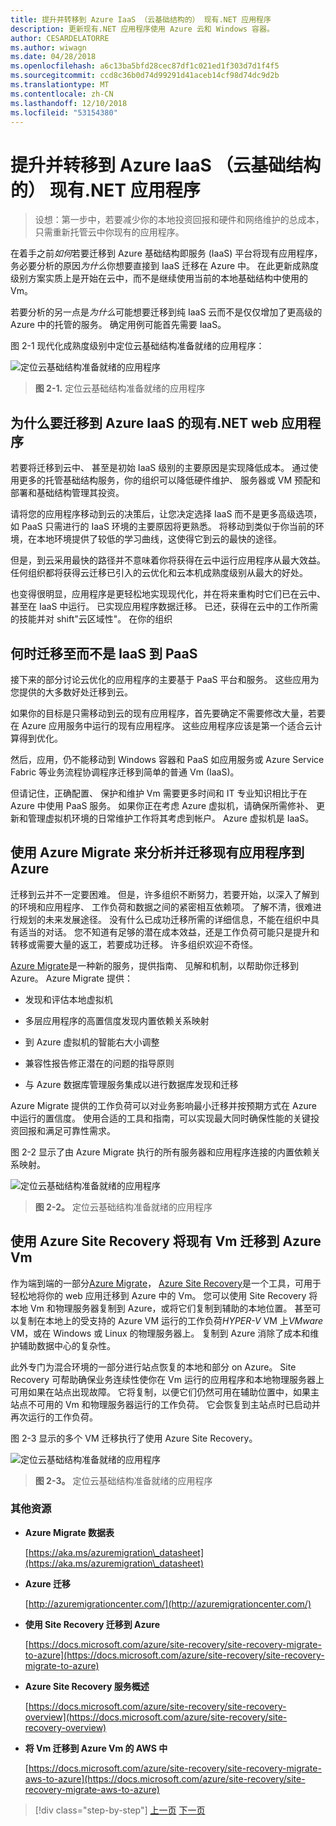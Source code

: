 ```yaml
---
title: 提升并转移到 Azure IaaS （云基础结构的） 现有.NET 应用程序
description: 更新现有.NET 应用程序使用 Azure 云和 Windows 容器。
author: CESARDELATORRE
ms.author: wiwagn
ms.date: 04/28/2018
ms.openlocfilehash: a6c13ba5bfd28cec87df1c021ed1f303d7d1f4f5
ms.sourcegitcommit: ccd8c36b0d74d99291d41aceb14cf98d74dc9d2b
ms.translationtype: MT
ms.contentlocale: zh-CN
ms.lasthandoff: 12/10/2018
ms.locfileid: "53154380"
---
```

# <a name="lift-and-shift-existing-net-apps-to-azure-iaas-cloud-infrastructure-ready"></a>提升并转移到 Azure IaaS （云基础结构的） 现有.NET 应用程序

> 设想：第一步中，若要减少你的本地投资回报和硬件和网络维护的总成本，只需重新托管云中你现有的应用程序。

在着手之前*如何*若要迁移到 Azure 基础结构即服务 (IaaS) 平台将现有应用程序，务必要分析的原因*为什么*你想要直接到 IaaS 迁移在 Azure 中。 在此更新成熟度级别方案实质上是开始在云中，而不是继续使用当前的本地基础结构中使用的 Vm。

若要分析的另一点是*为什么*可能想要迁移到纯 IaaS 云而不是仅仅增加了更高级的 Azure 中的托管的服务。 确定用例可能首先需要 IaaS。

图 2-1 现代化成熟度级别中定位云基础结构准备就绪的应用程序：

![定位云基础结构准备就绪的应用程序](./media/image2-1.png)

> **图 2-1.** 定位云基础结构准备就绪的应用程序

## <a name="why-migrate-existing-net-web-applications-to-azure-iaas"></a>为什么要迁移到 Azure IaaS 的现有.NET web 应用程序

若要将迁移到云中、 甚至是初始 IaaS 级别的主要原因是实现降低成本。 通过使用更多的托管基础结构服务，你的组织可以降低硬件维护、 服务器或 VM 预配和部署和基础结构管理其投资。

请将您的应用程序移动到云的决策后，让您决定选择 IaaS 而不是更多高级选项，如 PaaS 只需进行的 IaaS 环境的主要原因将更熟悉。 将移动到类似于你当前的环境，在本地环境提供了较低的学习曲线，这使得它到云的最快的途径。

但是，到云采用最快的路径并不意味着你将获得在云中运行应用程序从最大效益。 任何组织都将获得云迁移已引入的云优化和云本机成熟度级别从最大的好处。

也变得很明显，应用程序是更轻松地实现现代化，并在将来重构时它们已在云中、 甚至在 IaaS 中运行。 已实现应用程序数据迁移。 已还，获得在云中的工作所需的技能并对 shift"云区域性"。 在你的组织

## <a name="when-to-migrate-to-iaas-instead-of-to-paas"></a>何时迁移至而不是 IaaS 到 PaaS

接下来的部分讨论云优化的应用程序的主要基于 PaaS 平台和服务。 这些应用为您提供的大多数好处迁移到云。 

如果你的目标是只需移动到云的现有应用程序，首先要确定不需要修改大量，若要在 Azure 应用服务中运行的现有应用程序。 这些应用程序应该是第一个适合云计算得到优化。 

然后，应用，仍不能移动到 Windows 容器和 PaaS 如应用服务或 Azure Service Fabric 等业务流程协调程序迁移到简单的普通 Vm (IaaS)。 

但请记住，正确配置、 保护和维护 Vm 需要更多时间和 IT 专业知识相比于在 Azure 中使用 PaaS 服务。 如果你正在考虑 Azure 虚拟机，请确保所需修补、 更新和管理虚拟机环境的日常维护工作将其考虑到帐户。 Azure 虚拟机是 IaaS。

## <a name="use-azure-migrate-to-analyze-and-migrate-your-existing-applications-to-azure"></a>使用 Azure Migrate 来分析并迁移现有应用程序到 Azure

迁移到云并不一定要困难。 但是，许多组织不断努力，若要开始，以深入了解到的环境和应用程序、 工作负荷和数据之间的紧密相互依赖项。 了解不清，很难进行规划的未来发展途径。 没有什么已成功迁移所需的详细信息，不能在组织中具有适当的对话。 您不知道有足够的潜在成本效益，还是工作负荷可能只是提升和转移或需要大量的返工，若要成功迁移。 许多组织欢迎不奇怪。

[Azure Migrate](https://aka.ms/azuremigrate)是一种新的服务，提供指南、 见解和机制，以帮助你迁移到 Azure。 Azure Migrate 提供：

- 发现和评估本地虚拟机

- 多层应用程序的高置信度发现内置依赖关系映射

- 到 Azure 虚拟机的智能右大小调整

- 兼容性报告修正潜在的问题的指导原则

- 与 Azure 数据库管理服务集成以进行数据库发现和迁移

Azure Migrate 提供的工作负荷可以对业务影响最小迁移并按预期方式在 Azure 中运行的置信度。 使用合适的工具和指南，可以实现最大同时确保性能的关键投资回报和满足可靠性需求。

图 2-2 显示了由 Azure Migrate 执行的所有服务器和应用程序连接的内置依赖关系映射。

![定位云基础结构准备就绪的应用程序](./media/image2-2.png)

> **图 2-2。** 定位云基础结构准备就绪的应用程序

## <a name="use-azure-site-recovery-to-migrate-your-existing-vms-to-azure-vms"></a>使用 Azure Site Recovery 将现有 Vm 迁移到 Azure Vm

作为端到端的一部分[Azure Migrate](https://aka.ms/azuremigrate)， [Azure Site Recovery](https://docs.microsoft.com/azure/site-recovery/site-recovery-overview)是一个工具，可用于轻松地将你的 web 应用迁移到 Azure 中的 Vm。 您可以使用 Site Recovery 将本地 Vm 和物理服务器复制到 Azure，或将它们复制到辅助的本地位置。 甚至可以复制在本地上的受支持的 Azure VM 运行的工作负荷*HYPER-V* VM 上*VMware* VM，或在 Windows 或 Linux 的物理服务器上。 复制到 Azure 消除了成本和维护辅助数据中心的复杂性。

此外专门为混合环境的一部分进行站点恢复的本地和部分 on Azure。 Site Recovery 可帮助确保业务连续性使你在 Vm 运行的应用程序和本地物理服务器上可用如果在站点出现故障。 它将复制，以便它们仍然可用在辅助位置中，如果主站点不可用的 Vm 和物理服务器运行的工作负荷。 它会恢复到主站点时已启动并再次运行的工作负荷。

图 2-3 显示的多个 VM 迁移执行了使用 Azure Site Recovery。

![定位云基础结构准备就绪的应用程序](./media/image2-3.png)

> **图 2-3。** 定位云基础结构准备就绪的应用程序

### <a name="additional-resources"></a>其他资源

- **Azure Migrate 数据表**

    [https://aka.ms/azuremigration\_datasheet](https://aka.ms/azuremigration\_datasheet)

- **Azure 迁移**

    [http://azuremigrationcenter.com/](http://azuremigrationcenter.com/)

- **使用 Site Recovery 迁移到 Azure**

    [https://docs.microsoft.com/azure/site-recovery/site-recovery-migrate-to-azure](https://docs.microsoft.com/azure/site-recovery/site-recovery-migrate-to-azure)

- **Azure Site Recovery 服务概述**

    [https://docs.microsoft.com/azure/site-recovery/site-recovery-overview](https://docs.microsoft.com/azure/site-recovery/site-recovery-overview)

- **将 Vm 迁移到 Azure Vm 的 AWS 中**

    [https://docs.microsoft.com/azure/site-recovery/site-recovery-migrate-aws-to-azure](https://docs.microsoft.com/azure/site-recovery/site-recovery-migrate-aws-to-azure)

>[!div class="step-by-step"]
>[上一页](index.md)
>[下一页](migrate-your-relational-databases-to-azure.md)